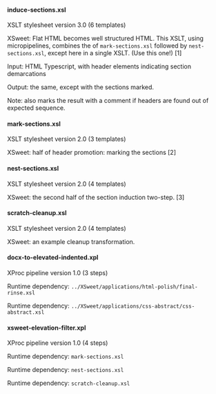

#### induce-sections.xsl

XSLT stylesheet version 3.0 (6 templates)

XSweet: Flat HTML becomes well structured HTML. This XSLT, using micropipelines, combines the of `mark-sections.xsl` followed by `nest-sections.xsl`, except here in a single XSLT. (Use this one!) [1]

Input: HTML Typescript, with header elements indicating section demarcations

Output: the same, except with the sections marked.

Note: also marks the result with a comment if headers are found out of expected sequence.

#### mark-sections.xsl

XSLT stylesheet version 2.0 (3 templates)

XSweet: half of header promotion: marking the sections [2]

#### nest-sections.xsl

XSLT stylesheet version 2.0 (4 templates)

XSweet: the second half of the section induction two-step. [3]

#### scratch-cleanup.xsl

XSLT stylesheet version 2.0 (4 templates)

XSweet: an example cleanup transformation.

#### docx-to-elevated-indented.xpl

XProc pipeline version 1.0 (3 steps)

Runtime dependency: `../XSweet/applications/html-polish/final-rinse.xsl`

Runtime dependency: `../XSweet/applications/css-abstract/css-abstract.xsl`

#### xsweet-elevation-filter.xpl

XProc pipeline version 1.0 (4 steps)

Runtime dependency: `mark-sections.xsl`

Runtime dependency: `nest-sections.xsl`

Runtime dependency: `scratch-cleanup.xsl`